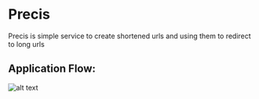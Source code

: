 # Precis

Precis is simple service to create shortened urls and using them to redirect to long urls


## Application Flow:

![alt text](https://github.com/snandesh/precis-rest/blob/master/precis-flow.jpg?raw=true)